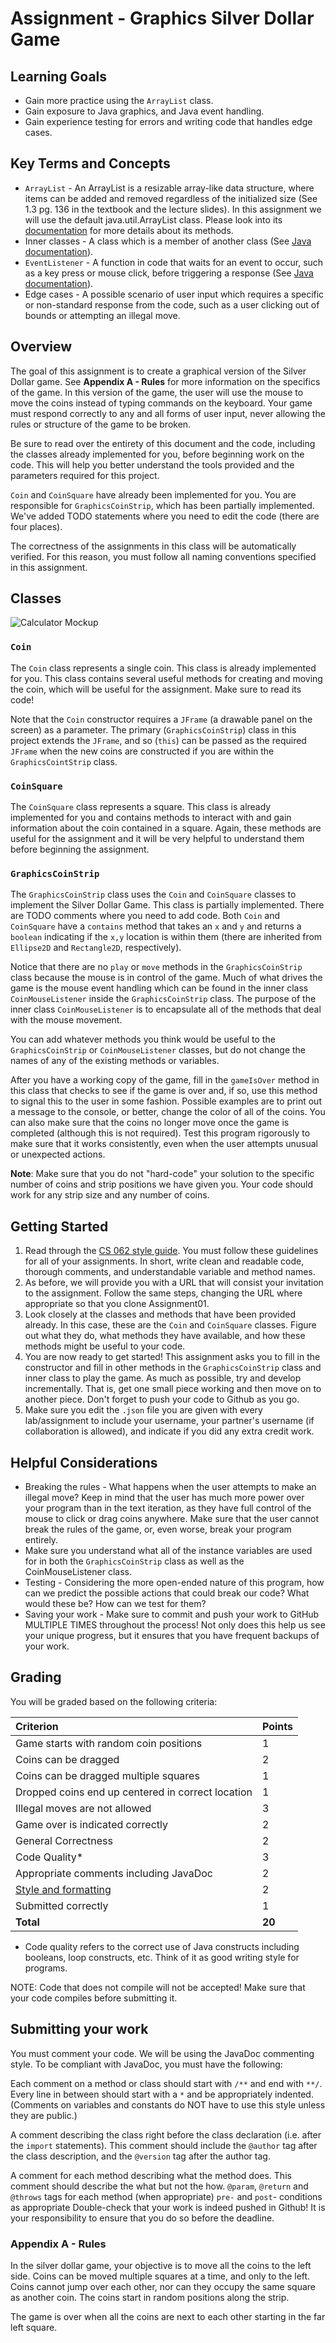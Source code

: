 # Assignment - Graphics Silver Dollar Game

## Learning Goals

* Gain more practice using the `ArrayList` class. 
* Gain exposure to Java graphics, and Java event handling.
* Gain experience testing for errors and writing code that handles edge cases.

## Key Terms and Concepts
* `ArrayList` - An ArrayList is a resizable array-like data structure, where items can be added and removed regardless of the initialized size (See 1.3 pg. 136 in the textbook and the lecture slides). In this assignment we will use the default java.util.ArrayList class. Please look into its [documentation](https://docs.oracle.com/javase/8/docs/api/java/util/ArrayList.html) for more details about its methods.
* Inner classes - A class which is a member of another class (See [Java documentation](https://docs.oracle.com/javase/tutorial/java/javaOO/innerclasses.html)).
* `EventListener` - A function in code that waits for an event to occur, such as a key press or mouse click, before triggering a response (See  [Java documentation](https://docs.oracle.com/javase/tutorial/uiswing/events/intro.html)).
* Edge cases - A possible scenario of user input which requires a specific or non-standard response from the code, such as a user clicking out of bounds or attempting an illegal move.


## Overview
The goal of this assignment is to create a graphical version of the Silver Dollar game. See **Appendix A - Rules** for more information on the specifics of the game. In this version of the game, the user will use the mouse to move the coins instead of typing commands on the keyboard. Your game must respond correctly to any and all forms of user input, never allowing the rules or structure of the game to be broken.

Be sure to read over the entirety of this document and the code, including the classes already implemented for you, before beginning work on the code. This will help you better understand the tools provided and the parameters required for this project.

`Coin` and `CoinSquare` have already been implemented for you. You are responsible for `GraphicsCoinStrip`, which has been partially implemented. We've added TODO statements where you need to edit the code (there are four places).

The correctness of the assignments in this class will be automatically verified. For this reason, you must follow all naming conventions specified in this assignment.

## Classes

![Calculator Mockup](coinsquaremockup.png)

### `Coin`
The `Coin` class represents a single coin. This class is already implemented for you. This class contains several useful methods for creating and moving the coin, which will be useful for the assignment. Make sure to read its code!

Note that the `Coin` constructor requires a `JFrame` (a drawable panel
on the screen) as a parameter.  The primary (`GraphicsCoinStrip`) class 
in this project extends the `JFrame`, and so (`this`) can be passed
as the required `JFrame` when the new coins are constructed if you are within the `GraphicsCointStrip` class.

### `CoinSquare`
The `CoinSquare` class represents a square. This class is already implemented for you and contains methods to interact with and gain information about the coin contained in a square. Again, these methods are useful for the assignment and it will be very helpful to understand them before beginning the assignment.

### `GraphicsCoinStrip`
The `GraphicsCoinStrip` class uses the `Coin` and `CoinSquare` classes to implement the Silver Dollar Game. This class is partially implemented. There are TODO comments where you need to add code. Both `Coin` and `CoinSquare` have a `contains` method that takes an `x` and `y` and returns a `boolean` indicating if the `x,y` location is within them (there are inherited from `Ellipse2D` and `Rectangle2D`, respectively).

Notice that there are no `play` or `move` methods in the `GraphicsCoinStrip` class because the mouse is in control of the game. Much of what drives the game is the mouse event handling which can be found in the inner class `CoinMouseListener` inside the `GraphicsCoinStrip` class. The purpose of the inner class `CoinMouseListener` is to encapsulate all of the methods that deal with the mouse movement.

You can add whatever methods you think would be useful to the `GraphicsCoinStrip` or `CoinMouseListener` classes, but do not change the names of any of the existing methods or variables.

After you have a working copy of the game, fill in the `gameIsOver` method in this class that checks to see if the game is over and, if so, use this method to signal this to the user in some fashion. Possible examples are to print out a message to the console, or better, change the color of all of the coins. You can also make sure that the coins no longer move once the game is completed (although this is not required). Test this program rigorously to make sure that it works consistently, even when the user attempts unusual or unexpected actions.

**Note**: Make sure that you do not "hard-code" your solution to the specific number of coins and strip positions we have given you. Your code should work for any strip size and any number of coins.

## Getting Started
1. Read through the [CS 062 style guide](https://github.com/pomonacs622021fa/Handouts/blob/master/style_guide.md "Style guide"). You must follow these guidelines for all of your assignments. In short, write clean and readable code, thorough comments, and understandable variable and method names.
2. As before, we will provide you with a URL that will consist your invitation to the assignment. Follow the same steps, changing the URL where appropriate so that you clone Assignment01.
3. Look closely at the classes and methods that have been provided already. In this case, these are the `Coin` and `CoinSquare` classes. Figure out what they do, what methods they have available, and how these methods might be useful to your code.
4. You are now ready to get started! This assignment asks you to fill in the constructor and fill in other methods in the `GraphicsCoinStrip` class and inner class to play the game. As much as possible, try and develop incrementally. That is, get one small piece working and then move on to another piece. Don't forget to push your code to Github as you go.
5. Make sure you edit the `.json` file you are given with every lab/assignment to include your username, your partner's username (if collaboration is allowed), and indicate if you did any extra credit work.


## Helpful Considerations
* Breaking the rules - What happens when the user attempts to make an illegal move? Keep in mind that the user has much more power over your program than in the text iteration, as they have full control of the mouse to click or drag coins anywhere. Make sure that the user cannot break the rules of the game, or, even worse, break your program entirely.
* Make sure you understand what all of the instance variables are used for in both the `GraphicsCoinStrip` class as well as the CoinMouseListener class.
* Testing - Considering the more open-ended nature of this program, how can we predict the possible actions that could break our code? What would these be? How can we test for them?
* Saving your work - Make sure to commit and push your work to GitHub MULTIPLE TIMES throughout the process! Not only does this help us see your unique progress, but it ensures that you have frequent backups of your work.

## Grading
You will be graded based on the following criteria:

| Criterion                                         | Points |
| :------------------------------------------------ | :----- |
| Game starts with random coin positions            | 1      |
| Coins can be dragged                              | 2      |
| Coins can be dragged multiple squares             | 1      |
| Dropped coins end up centered in correct location | 1      |
| Illegal moves are not allowed                     | 3      |
| Game over is indicated correctly                  | 2      |
| General Correctness                               | 2      |
| Code Quality*                                     | 3      |
| Appropriate comments including JavaDoc            | 2      |
| [Style and formatting](https://github.com/pomonacs622021fa/Handouts/blob/master/style_guide.md)                               | 2      |
| Submitted correctly                               | 1      |
| **Total**                                         | **20** |

* Code quality refers to the correct use of Java constructs including booleans, loop constructs, etc. Think of it as good writing style for programs.

NOTE: Code that does not compile will not be accepted! Make sure that your code compiles before submitting it.

## Submitting your work
You must comment your code. We will be using the JavaDoc commenting style. To be compliant with JavaDoc, you must have the following:

Each comment on a method or class should start with `/**` and end with `**/`. Every line in between should start with a `*` and be appropriately indented. (Comments on variables and constants do NOT have to use this style unless they are public.)

A comment describing the class right before the class declaration (i.e. after the `import` statements). This comment should include the `@author` tag after the class description, and the `@version` tag after the author tag.

A comment for each method describing what the method does. This comment should describe the what but not the how.
`@param`, `@return` and `@throws` tags for each method (when appropriate)
`pre-` and `post`- conditions as appropriate
Double-check that your work is indeed pushed in Github! It is your responsibility to ensure that you do so before the deadline.

### Appendix A - Rules

In the silver dollar game, your objective is to move all the coins to the left side. Coins can be moved multiple squares at a time, and only to the left. Coins cannot jump over each other, nor can they occupy the same square as another coin. The coins start in random positions along the strip.

The game is over when all the coins are next to each other starting in the far left square.
